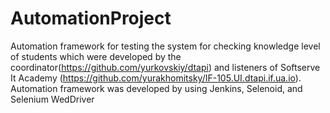 # AutomationProject
Automation framework for testing the system for checking knowledge level of students which were developed by the coordinator(https://github.com/yurkovskiy/dtapi) and listeners of Softserve It Academy (https://github.com/yurakhomitsky/IF-105.UI.dtapi.if.ua.io).
Automation framework was developed by using Jenkins, Selenoid, and Selenium WedDriver
